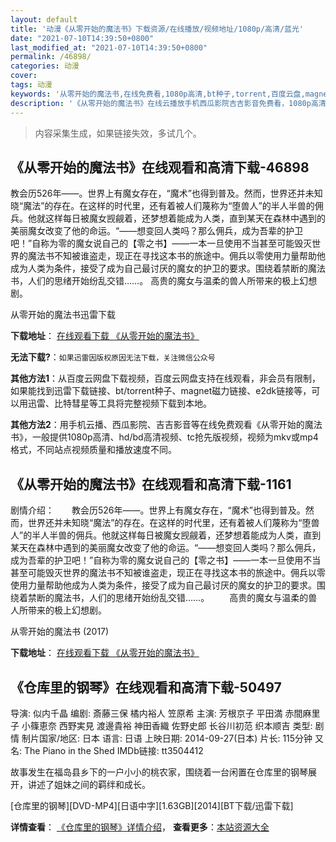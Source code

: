 ```yaml
---
layout: default
title: '动漫《从零开始的魔法书》下载资源/在线播放/视频地址/1080p/高清/蓝光'
date: "2021-07-10T14:39:50+0800"
last_modified_at: "2021-07-10T14:39:50+0800"
permalink: /46898/
categories: 动漫
cover:
tags: 动漫
keywords: '从零开始的魔法书,在线免费看,1080p高清,bt种子,torrent,百度云盘,magnet,磁力链,迅雷下载资源'
description: '《从零开始的魔法书》在线云播放手机西瓜影院吉吉影音免费看，1080p高清bd/hd未删减完整版和tc抢先枪版，mkv/mp4格式，附带bt/torrent种子、magnet/磁力链、百度云盘、网盘资源迅雷下载链接'
---
```


>内容采集生成，如果链接失效，多试几个。


## 《从零开始的魔法书》在线观看和高清下载-46898

教会历526年——。世界上有魔女存在，“魔术”也得到普及。然而，世界还并未知晓“魔法”的存在。在这样的时代里，还有着被人们蔑称为“堕兽人”的半人半兽的佣兵。他就这样每日被魔女觊觎着，还梦想着能成为人类，直到某天在森林中遇到的美丽魔女改变了他的命运。“——想变回人类吗？那么佣兵，成为吾辈的护卫吧！”自称为零的魔女说自己的【零之书】——一本一旦使用不当甚至可能毁灭世界的魔法书不知被谁盗走，现正在寻找这本书的旅途中。佣兵以零使用力量帮助他成为人类为条件，接受了成为自己最讨厌的魔女的护卫的要求。围绕着禁断的魔法书，人们的思绪开始纷乱交错……。 高贵的魔女与温柔的兽人所带来的极上幻想剧。


从零开始的魔法书迅雷下载

**下载地址**： [在线观看下载 《从零开始的魔法书》](https://www.993dy.com//vod-detail-id-25885.html) 


**无法下载?**：`如果迅雷因版权原因无法下载，关注微信公众号 `

**其他方法1**：从百度云网盘下载视频，百度云网盘支持在线观看，非会员有限制，如果能找到迅雷下载链接、bt/torrent种子、magnet磁力链接、e2dk链接等，可以用迅雷、比特彗星等工具将完整视频下载到本地。

**其他方法2**：用手机云播、西瓜影院、吉吉影音等在线免费观看《从零开始的魔法书》，一般提供1080p高清、hd/bd高清视频、tc抢先版视频，视频为mkv或mp4格式，不同站点视频质量和播放速度不同。


## 《从零开始的魔法书》在线观看和高清下载-1161

剧情介绍：　　教会历526年——。世界上有魔女存在，“魔术”也得到普及。然而，世界还并未知晓“魔法”的存在。在这样的时代里，还有着被人们蔑称为“堕兽人”的半人半兽的佣兵。他就这样每日被魔女觊觎着，还梦想着能成为人类，直到某天在森林中遇到的美丽魔女改变了他的命运。“——想变回人类吗？那么佣兵，成为吾辈的护卫吧！”自称为零的魔女说自己的【零之书】——一本一旦使用不当甚至可能毁灭世界的魔法书不知被谁盗走，现正在寻找这本书的旅途中。佣兵以零使用力量帮助他成为人类为条件，接受了成为自己最讨厌的魔女的护卫的要求。围绕着禁断的魔法书，人们的思绪开始纷乱交错……。 　　高贵的魔女与温柔的兽人所带来的极上幻想剧。


从零开始的魔法书 (2017)

**下载地址**： [在线观看下载 《从零开始的魔法书》](https://www.btbtdy.me/btdy/dy10742.html) 


## 《仓库里的钢琴》在线观看和高清下载-50497

导演: 似内千晶 编剧: 斎藤三保 橘内裕人 笠原希 主演: 芳根京子 平田満 赤間麻里子 小篠恵奈 西野実見 渡邊貴裕 神田香織 佐野史郎 长谷川初范 织本顺吉 类型: 剧情 制片国家/地区: 日本 语言: 日语 上映日期: 2014-09-27(日本) 片长: 115分钟 又名: The Piano in the Shed IMDb链接: tt3504412

故事发生在福岛县乡下的一户小小的桃农家，围绕着一台闲置在仓库里的钢琴展开，讲述了姐妹之间的羁绊和成长。


[仓库里的钢琴][DVD-MP4][日语中字][1.63GB][2014][BT下载/迅雷下载]

**详情查看**： [《仓库里的钢琴》详情介绍](/movie/50497/)， **查看更多**：[本站资源大全](/movie/t/all/)

